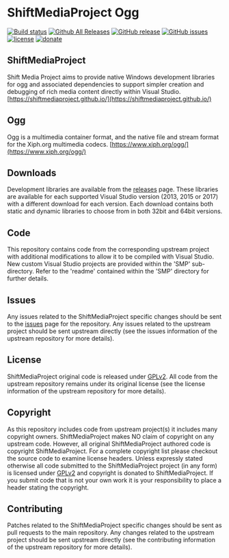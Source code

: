 ShiftMediaProject Ogg
=============
[![Build status](https://ci.appveyor.com/api/projects/status/49o363ror5h2nkp4?svg=true)](https://ci.appveyor.com/project/Sibras/ogg)
[![Github All Releases](https://img.shields.io/github/downloads/ShiftMediaProject/ogg/total.svg)](https://github.com/ShiftMediaProject/ogg/releases)
[![GitHub release](https://img.shields.io/github/release/ShiftMediaProject/ogg.svg)](https://github.com/ShiftMediaProject/ogg/releases/latest)
[![GitHub issues](https://img.shields.io/github/issues/ShiftMediaProject/ogg.svg)](https://github.com/ShiftMediaProject/ogg/issues)
[![license](https://img.shields.io/github/license/ShiftMediaProject/ogg.svg)](https://github.com/ShiftMediaProject/ogg)
[![donate](https://img.shields.io/badge/donate-link-brightgreen.svg)](https://shiftmediaproject.github.io/8-donate/)
## ShiftMediaProject

Shift Media Project aims to provide native Windows development libraries for ogg and associated dependencies to support simpler creation and debugging of rich media content directly within Visual Studio. [https://shiftmediaproject.github.io/](https://shiftmediaproject.github.io/)

## Ogg

Ogg is a multimedia container format, and the native file and stream format for the Xiph.org multimedia codecs. [https://www.xiph.org/ogg/](https://www.xiph.org/ogg/)

## Downloads

Development libraries are available from the [releases](https://github.com/ShiftMediaProject/ogg/releases) page. These libraries are available for each supported Visual Studio version (2013, 2015 or 2017) with a different download for each version. Each download contains both static and dynamic libraries to choose from in both 32bit and 64bit versions.

## Code

This repository contains code from the corresponding upstream project with additional modifications to allow it to be compiled with Visual Studio. New custom Visual Studio projects are provided within the 'SMP' sub-directory. Refer to the 'readme' contained within the 'SMP' directory for further details.

## Issues

Any issues related to the ShiftMediaProject specific changes should be sent to the [issues](https://github.com/ShiftMediaProject/ogg/issues) page for the repository. Any issues related to the upstream project should be sent upstream directly (see the issues information of the upstream repository for more details).

## License

ShiftMediaProject original code is released under [GPLv2](https://www.gnu.org/licenses/gpl-2.0.html). All code from the upstream repository remains under its original license (see the license information of the upstream repository for more details).

## Copyright

As this repository includes code from upstream project(s) it includes many copyright owners. ShiftMediaProject makes NO claim of copyright on any upstream code. However, all original ShiftMediaProject authored code is copyright ShiftMediaProject. For a complete copyright list please checkout the source code to examine license headers. Unless expressly stated otherwise all code submitted to the ShiftMediaProject project (in any form) is licensed under [GPLv2](https://www.gnu.org/licenses/gpl-2.0.html) and copyright is donated to ShiftMediaProject. If you submit code that is not your own work it is your responsibility to place a header stating the copyright.

## Contributing

Patches related to the ShiftMediaProject specific changes should be sent as pull requests to the main repository. Any changes related to the upstream project should be sent upstream directly (see the contributing information of the upstream repository for more details).